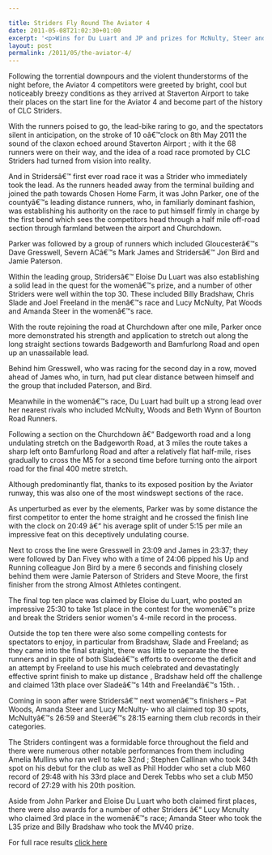 ```yaml
---

title: Striders Fly Round The Aviator 4
date: 2011-05-08T21:02:30+01:00
excerpt: '<p>Wins for Du Luart and JP and prizes for McNulty, Steer and Bradshaw as Striders set the pace and break records in the first ever road race promoted by the club.</p>'
layout: post
permalink: /2011/05/the-aviator-4/
---
```

</p> 

Following the torrential downpours and the violent thunderstorms of the night before, the Aviator 4 competitors were greeted by bright, cool but noticeably breezy conditions as they arrived at Staverton Airport to take their places on the start line for the Aviator 4 and become part of the history of CLC Striders.

With the runners poised to go, the lead-bike raring to go, and the spectators silent in anticipation, on the stroke of 10 oâ€™clock on 8th May 2011 the sound of the claxon echoed around Staverton Airport ; with it the 68 runners were on their way, and the idea of a road race promoted by CLC Striders had turned from vision into reality.

And in Stridersâ€™ first ever road race it was a Strider who immediately took the lead. As the runners headed away from the terminal building and joined the path towards Chosen Home Farm, it was John Parker, one of the countyâ€™s leading distance runners, who, in familiarly dominant fashion, was establishing his authority on the race to put himself firmly in charge by the first bend which sees the competitors head through a half mile off-road section through farmland between the airport and Churchdown.

Parker was followed by a group of runners which included Gloucesterâ€™s Dave Gresswell, Severn ACâ€™s Mark James and Stridersâ€™ Jon Bird and Jamie Paterson.

Within the leading group, Stridersâ€™ Eloise Du Luart was also establishing a solid lead in the quest for the womenâ€™s prize, and a number of other Striders were well within the top 30. These included Billy Bradshaw, Chris Slade and Joel Freeland in the menâ€™s race and Lucy McNulty, Pat Woods and Amanda Steer in the womenâ€™s race.

With the route rejoining the road at Churchdown after one mile, Parker once more demonstrated his strength and application to stretch out along the long straight sections towards Badgeworth and Bamfurlong Road and open up an unassailable lead.

Behind him Gresswell, who was racing for the second day in a row, moved ahead of James who, in turn, had put clear distance between himself and the group that included Paterson, and Bird.

Meanwhile in the womenâ€™s race, Du Luart had built up a strong lead over her nearest rivals who included McNulty, Woods and Beth Wynn of Bourton Road Runners.

Following a section on the Churchdown â€“ Badgeworth road and a long undulating stretch on the Badgeworth Road, at 3 miles the route takes a sharp left onto Bamfurlong Road and after a relatively flat half-mile, rises gradually to cross the M5 for a second time before turning onto the airport road for the final 400 metre stretch. 

Although predominantly flat, thanks to its exposed position by the Aviator runway, this was also one of the most windswept sections of the race.

As unperturbed as ever by the elements, Parker was by some distance the first competitor to enter the home straight and he crossed the finish line with the clock on 20:49 â€“ his average split of under 5:15 per mile an impressive feat on this deceptively undulating course.

Next to cross the line were Gresswell in 23:09 and James in 23:37; they were followed by Dan Fivey who with a time of 24:06 pipped his Up and Running colleague Jon Bird by a mere 6 seconds and finishing closely behind them were Jamie Paterson of Striders and Steve Moore, the first finisher from the strong Almost Athletes contingent.

The final top ten place was claimed by Eloise du Luart, who posted an impressive 25:30 to take 1st place in the contest for the womenâ€™s prize and break the Striders senior women's 4-mile record in the process.

Outside the top ten there were also some compelling contests for spectators to enjoy, in particular from Bradshaw, Slade and Freeland; as they came into the final straight, there was little to separate the three runners and in spite of both Sladeâ€™s efforts to overcome the deficit and an attempt by Freeland to use his much celebrated and devastatingly effective sprint finish to make up distance , Bradshaw held off the challenge and claimed 13th place over Sladeâ€™s 14th and Freelandâ€™s 15th. . 

Coming in soon after were Stridersâ€™ next womenâ€™s finishers &#8211; Pat Woods, Amanda Steer and Lucy McNulty- who all claimed top 30 spots, McNultyâ€™s 26:59 and Steerâ€™s 28:15 earning them club records in their categories.

The Striders contingent was a formidable force throughout the field and there were numerous other notable performances from them including Amelia Mullins who ran well to take 32nd ; Stephen Callinan who took 34th spot on his debut for the club as well as Phil Hodder who set a club M60 record of 29:48 with his 33rd place and Derek Tebbs who set a club M50 record of 27:29 with his 20th position.

Aside from John Parker and Eloise Du Luart who both claimed first places, there were also awards for a number of other Striders â€“ Lucy Mcnulty who claimed 3rd place in the womenâ€™s race; Amanda Steer who took the L35 prize and Billy Bradshaw who took the MV40 prize.

For full race results <a href="http://www.clcstriders-runningclub.co.uk/images/documents/aviator42011results.pdf" target="_blank" rel="nofollow">click here</a>